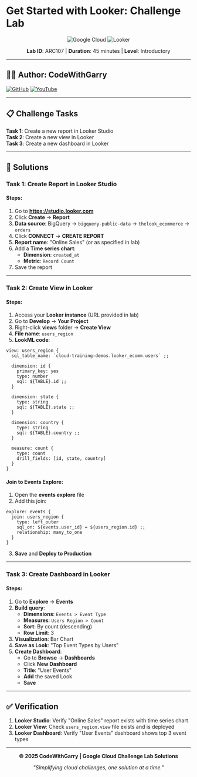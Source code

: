 # Get Started with Looker: Challenge Lab

<div align="center">

![Google Cloud](https://img.shields.io/badge/Google%20Cloud-4285F4?style=for-the-badge&logo=google-cloud&logoColor=white)
![Looker](https://img.shields.io/badge/Looker-FF6B6B?style=for-the-badge&logo=looker&logoColor=white)

**Lab ID**: ARC107 | **Duration**: 45 minutes | **Level**: Introductory

</div>

---

## 👨‍💻 Author: CodeWithGarry

[![GitHub](https://img.shields.io/badge/GitHub-codewithgarry-181717?style=for-the-badge&logo=github)](https://github.com/codewithgarry)
[![YouTube](https://img.shields.io/badge/YouTube-Subscribe-FF0000?style=for-the-badge&logo=youtube)](https://youtube.com/@codewithgarry)

---

## 📋 Challenge Tasks

**Task 1**: Create a new report in Looker Studio  
**Task 2**: Create a new view in Looker  
**Task 3**: Create a new dashboard in Looker

---

## 🚀 Solutions

### Task 1: Create Report in Looker Studio

#### Steps:
1. Go to **https://studio.looker.com**
2. Click **Create** → **Report**
3. **Data source**: BigQuery → `bigquery-public-data` → `thelook_ecommerce` → `orders`
4. Click **CONNECT** → **CREATE REPORT**
5. **Report name**: "Online Sales" (or as specified in lab)
6. Add a **Time series chart**:
   - **Dimension**: `created_at`
   - **Metric**: `Record Count`
7. Save the report

---

### Task 2: Create View in Looker

#### Steps:
1. Access your **Looker instance** (URL provided in lab)
2. Go to **Develop** → **Your Project**
3. Right-click **views** folder → **Create View**
4. **File name**: `users_region`
5. **LookML code**:
```lookml
view: users_region {
  sql_table_name: `cloud-training-demos.looker_ecomm.users` ;;

  dimension: id {
    primary_key: yes
    type: number
    sql: ${TABLE}.id ;;
  }

  dimension: state {
    type: string
    sql: ${TABLE}.state ;;
  }

  dimension: country {
    type: string
    sql: ${TABLE}.country ;;
  }

  measure: count {
    type: count
    drill_fields: [id, state, country]
  }
}
```

#### Join to Events Explore:
1. Open the **events explore** file
2. Add this join:
```lookml
explore: events {
  join: users_region {
    type: left_outer
    sql_on: ${events.user_id} = ${users_region.id} ;;
    relationship: many_to_one
  }
}
```
3. **Save** and **Deploy to Production**

---

### Task 3: Create Dashboard in Looker

#### Steps:
1. Go to **Explore** → **Events**
2. **Build query**:
   - **Dimensions**: `Events > Event Type`
   - **Measures**: `Users Region > Count`
   - **Sort**: By count (descending)
   - **Row Limit**: 3
3. **Visualization**: Bar Chart
4. **Save as Look**: "Top Event Types by Users"
5. **Create Dashboard**:
   - Go to **Browse** → **Dashboards**
   - Click **New Dashboard**
   - **Title**: "User Events"
   - **Add** the saved Look
   - **Save**

---

## ✅ Verification

1. **Looker Studio**: Verify "Online Sales" report exists with time series chart
2. **Looker View**: Check `users_region.view` file exists and is deployed
3. **Looker Dashboard**: Verify "User Events" dashboard shows top 3 event types

---

<div align="center">

**© 2025 CodeWithGarry | Google Cloud Challenge Lab Solutions**

*"Simplifying cloud challenges, one solution at a time."*

</div>
